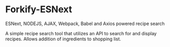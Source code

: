 # Forkify-ESNext
ESNext, NODEJS, AJAX, Webpack, Babel and Axios powered recipe search

A simple recipe search tool that utilizes an API to search for and display recipes. Allows addition of ingredients to shopping list.
